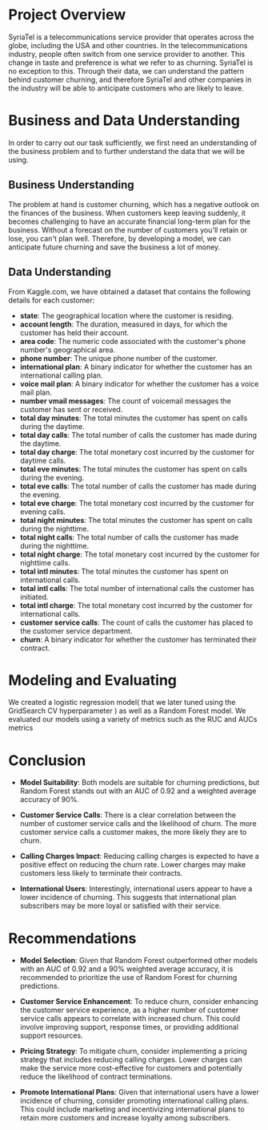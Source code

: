 # Project Overview

SyriaTel is a telecommunications service provider that operates across the globe, including the USA and other countries. In the telecommunications industry, people often switch from one service provider to another. This change in taste and preference is what we refer to as churning. SyriaTel is no exception to this. Through their data, we can understand the pattern behind customer churning, and therefore SyriaTel and other companies in the industry will be able to anticipate customers who are likely to leave.

# Business and Data Understanding

In order to carry out our task sufficiently, we first need an understanding of the business problem and to further understand the data that we will be using.

## Business Understanding

The problem at hand is customer churning, which has a negative outlook on the finances of the business. When customers keep leaving suddenly, it becomes challenging to have an accurate financial long-term plan for the business. Without a forecast on the number of customers you'll retain or lose, you can't plan well. Therefore, by developing a model, we can anticipate future churning and save the business a lot of money.

## Data Understanding

From Kaggle.com, we have obtained a dataset that contains the following details for each customer:

- **state**: The geographical location where the customer is residing.
- **account length**: The duration, measured in days, for which the customer has held their account.
- **area code**: The numeric code associated with the customer's phone number's geographical area.
- **phone number**: The unique phone number of the customer.
- **international plan**: A binary indicator for whether the customer has an international calling plan.
- **voice mail plan**: A binary indicator for whether the customer has a voice mail plan.
- **number vmail messages**: The count of voicemail messages the customer has sent or received.
- **total day minutes**: The total minutes the customer has spent on calls during the daytime.
- **total day calls**: The total number of calls the customer has made during the daytime.
- **total day charge**: The total monetary cost incurred by the customer for daytime calls.
- **total eve minutes**: The total minutes the customer has spent on calls during the evening.
- **total eve calls**: The total number of calls the customer has made during the evening.
- **total eve charge**: The total monetary cost incurred by the customer for evening calls.
- **total night minutes**: The total minutes the customer has spent on calls during the nighttime.
- **total night calls**: The total number of calls the customer has made during the nighttime.
- **total night charge**: The total monetary cost incurred by the customer for nighttime calls.
- **total intl minutes**: The total minutes the customer has spent on international calls.
- **total intl calls**: The total number of international calls the customer has initiated.
- **total intl charge**: The total monetary cost incurred by the customer for international calls.
- **customer service calls**: The count of calls the customer has placed to the customer service department.
- **churn**: A binary indicator for whether the customer has terminated their contract.

# Modeling and Evaluating
We created a logistic regression model( that we later tuned using the GridSearch CV hyperparameter ) as well as 
a Random Forest model. We evaluated our models using a variety of metrics such as the RUC and AUCs metrics

# Conclusion

 - **Model Suitability**: Both models are suitable for churning predictions, but Random Forest stands out with an AUC of 0.92 and a weighted average accuracy of 90%.

- **Customer Service Calls**: There is a clear correlation between the number of customer service calls and the likelihood of churn. The more customer service calls a customer makes, the more likely they are to churn.

- **Calling Charges Impact**: Reducing calling charges is expected to have a positive effect on reducing the churn rate. Lower charges may make customers less likely to terminate their contracts.

- **International Users**: Interestingly, international users appear to have a lower incidence of churning. This suggests that international plan subscribers may be more loyal or satisfied with their service.

# Recommendations

- **Model Selection**: Given that Random Forest outperformed other models with an AUC of 0.92 and a 90% weighted average accuracy, it is recommended to prioritize the use of Random Forest for churning predictions.

- **Customer Service Enhancement**: To reduce churn, consider enhancing the customer service experience, as a higher number of customer service calls appears to correlate with increased churn. This could involve improving support, response times, or providing additional support resources.

- **Pricing Strategy**: To mitigate churn, consider implementing a pricing strategy that includes reducing calling charges. Lower charges can make the service more cost-effective for customers and potentially reduce the likelihood of contract terminations.

- **Promote International Plans**: Given that international users have a lower incidence of churning, consider promoting international calling plans. This could include marketing and incentivizing international plans to retain more customers and increase loyalty among subscribers.

